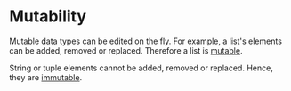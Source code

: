 # Mutability
Mutable data types can be edited on the fly. 
For example, a list's elements can be added, removed or replaced. 
Therefore a list is <ins>mutable</ins>.

String or tuple elements cannot be added, removed or replaced.
Hence, they are <ins>immutable</ins>.

